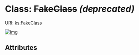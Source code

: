 
# Class: ~~FakeClass~~ _(deprecated)_




URI: [ks:FakeClass](https://w3id.org/linkml/tests/kitchen_sink/FakeClass)


[![img](https://yuml.me/diagram/nofunky;dir:TB/class/[FakeClass])](https://yuml.me/diagram/nofunky;dir:TB/class/[FakeClass])

## Attributes

